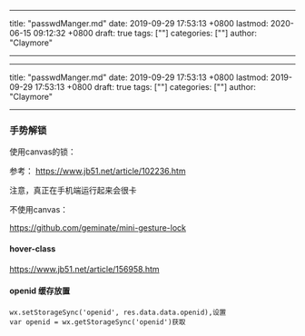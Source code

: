 
---
title: "passwdManger.md"
date: 2019-09-29 17:53:13 +0800
lastmod: 2020-06-15 09:12:32 +0800
draft: true
tags: [""]
categories: [""]
author: "Claymore"

---

---
title: "passwdManger.md"
date: 2019-09-29 17:53:13 +0800
lastmod: 2019-09-29 17:53:13 +0800
draft: true
tags: [""]
categories: [""]
author: "Claymore"

---
### 手势解锁

使用canvas的锁：

参考： https://www.jb51.net/article/102236.htm

注意，真正在手机端运行起来会很卡

不使用canvas：

https://github.com/geminate/mini-gesture-lock



#### hover-class

https://www.jb51.net/article/156958.htm





#### openid 缓存放置

```
wx.setStorageSync('openid', res.data.data.openid),设置
var openid = wx.getStorageSync('openid')获取
```

